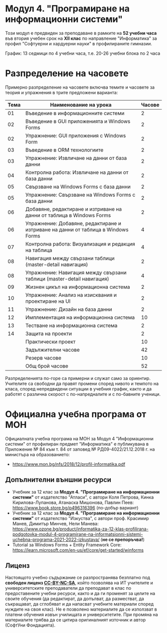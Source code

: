 # Модул 4. "Програмиране на информационни системи"

Този модул е предвиден за преподаване в рамките на **52 учебни часа** във втория учебен срок на **XII клас** по направление "Информатика" за профил "Софтуерни и хардуерни науки" в профилираните гимназии.

График: 13 седмици по 4 учебни часа, т.е. 20-26 учебни блока по 2 часа

# Разпределение на часовете

Примерно разпределение на часовете включва темите и часовете за теория и упражнения в трите предложени варианта:

| Тема | Наименование на урока                                                              | Часове      |
|------|------------------------------------------------------------------------------------|-------------|
|  01  | Въведение в информационните системи                                                |      2      |
|  02  | Въведение в GUI приложенията и Windows Forms                                       |      2      |
|  02  | Упражнение: GUI приложения с Windows Form                                          |      2      |
|  03  | Въведение в ORM технологиите                                                       |      2      |
|  03  | Упражнение: Извличане на данни от база данни                                       |      2      |
|  04  | Контролна работа: Извличане на данни от база данни                                 |      2      |
|  05  | Свързване на Windows Forms с база данни                                            |      2      |
|  05  | Упражнение: Свързване на Windows Forms с база данни                                |      2      |
|  06  | Добавяне, редактиране и изтриване на данни от таблица в Windows Forms              |      2      |
|  06  | Упражнение: Добавяне, редактиране и изтриване на данни от таблица в Windows Forms  |      4      |
|  07  | Контролна работа: Визуализация и редакция на таблица                               |      4      |
|  08  | Навигация между свързани таблици (master-detail навигация)                         |      2      |
|  08  | Упражнение: Навигация между свързани таблици (master-detail навигация)             |      4      |
|  09  | Жизнен цикъл на информационна система                                              |      2      |
|  10  | Упражнение: Анализ на изисквания и проектиране на UI                               |      2      |
|  11  | Упражнение: Дизайн на база данни                                                   |      2      |
|  12  | Имплементация на информационна система                                             |     10      |
|  13  | Тестване на информационна система                                                  |      2      |
|  14  | Защита на проекти                                                                  |      2      | 
|      | Практически проект                                                                 |     10      |
|      | Задължителни часове                                                                |     42      |
|      | Резерв часове                                                                      |     10      |
|      | Общ брой часове                                                                    |     52      |

Разпределенията по-горе са примерни и служат само за ориентир. Учителите са свободни да правят промени според нивото и темпото на класа, според непредвидени ситуации в учебния график, както и да работят с различна скорост с по-напредналите и с по-бавните ученици.

# Официална учебна програма от МОН
Официалната учебна програма на МОН за Модул 4 "Информационни системи" от профилиран предмет "Информатика" е публикувана в Приложение № 84 към т. 84 от заповед № РД09-4022/21.12.2018 г. на министъра на образованието:
  - https://www.mon.bg/nfs/2018/12/profil-informatika.pdf

## Допълнителни външни ресурси
  - Учебник за 12 клас за **Модул 4. "Програмиране на информационни системи"** от издателство "Атласи", с автори Коля Петрова, Кинка Кирилова-Лупанова, Атанаска Мишонова, Павлин Пеев: https://www.book.store.bg/p496316396 (по-добър вариант)
  - Учебник за 12 клас за **Модул 4. "Програмиране на информационни системи"** от издателство "Изкуства", с автори проф. Красимир Манев, Димитър Минчев, Нели Манева: https://www.ozone.bg/product/informatika-za-12-klas-profilirana-podgotovka-modul-4-programirane-na-informatsionni-sistemi-uchebna-programa-2021-2022-izkustava/ (**не се препоръчва!**)
  - Tutorial за Windows Forms + Entity Framework Core: https://learn.microsoft.com/en-us/ef/core/get-started/winforms

## Лиценз
Настоящото учебно съдържание се разпространява безплатно под **свободен лиценз [CC-BY-NC-SA](https://creativecommons.org/licenses/by-nc-sa/4.0/)**, който позволява на ИТ учителите и университетските преподаватели да преподават в клас по предоставените учебни ресурси, както и да ги променят за целите на своите обучения (да редактират, да допълват, да разместват, да съкращават, да сглобяват и да напасват учебните материали според нуждите на своя клас). Не е позволено материалите да се използват в платени обучения извън училищата и университетите. При промяна на материалите трябва да се цитира оригиналният източник и автор (СофтУни Фондацията).
